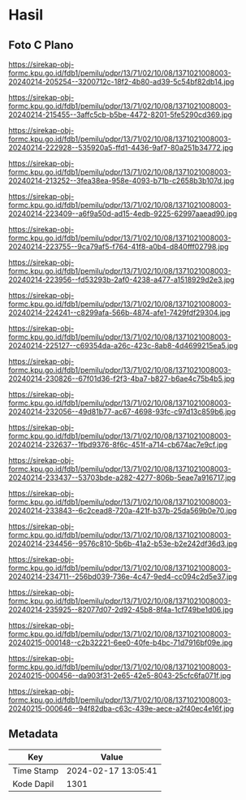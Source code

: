 # Hasil

## Foto C Plano

https://sirekap-obj-formc.kpu.go.id/fdb1/pemilu/pdpr/13/71/02/10/08/1371021008003-20240214-205254--3200712c-18f2-4b80-ad39-5c54bf82db14.jpg

https://sirekap-obj-formc.kpu.go.id/fdb1/pemilu/pdpr/13/71/02/10/08/1371021008003-20240214-215455--3affc5cb-b5be-4472-8201-5fe5290cd369.jpg

https://sirekap-obj-formc.kpu.go.id/fdb1/pemilu/pdpr/13/71/02/10/08/1371021008003-20240214-222928--535920a5-ffd1-4436-9af7-80a251b34772.jpg

https://sirekap-obj-formc.kpu.go.id/fdb1/pemilu/pdpr/13/71/02/10/08/1371021008003-20240214-213252--3fea38ea-958e-4093-b71b-c2658b3b107d.jpg

https://sirekap-obj-formc.kpu.go.id/fdb1/pemilu/pdpr/13/71/02/10/08/1371021008003-20240214-223409--a6f9a50d-ad15-4edb-9225-62997aaead90.jpg

https://sirekap-obj-formc.kpu.go.id/fdb1/pemilu/pdpr/13/71/02/10/08/1371021008003-20240214-223755--9ca79af5-f764-41f8-a0b4-d840fff02798.jpg

https://sirekap-obj-formc.kpu.go.id/fdb1/pemilu/pdpr/13/71/02/10/08/1371021008003-20240214-223956--fd53293b-2af0-4238-a477-a1518929d2e3.jpg

https://sirekap-obj-formc.kpu.go.id/fdb1/pemilu/pdpr/13/71/02/10/08/1371021008003-20240214-224241--c8299afa-566b-4874-afe1-7429fdf29304.jpg

https://sirekap-obj-formc.kpu.go.id/fdb1/pemilu/pdpr/13/71/02/10/08/1371021008003-20240214-225127--c69354da-a26c-423c-8ab8-4d4699215ea5.jpg

https://sirekap-obj-formc.kpu.go.id/fdb1/pemilu/pdpr/13/71/02/10/08/1371021008003-20240214-230826--67f01d36-f2f3-4ba7-b827-b6ae4c75b4b5.jpg

https://sirekap-obj-formc.kpu.go.id/fdb1/pemilu/pdpr/13/71/02/10/08/1371021008003-20240214-232056--49d81b77-ac67-4698-93fc-c97d13c859b6.jpg

https://sirekap-obj-formc.kpu.go.id/fdb1/pemilu/pdpr/13/71/02/10/08/1371021008003-20240214-232637--1fbd9376-8f6c-451f-a714-cb674ac7e9cf.jpg

https://sirekap-obj-formc.kpu.go.id/fdb1/pemilu/pdpr/13/71/02/10/08/1371021008003-20240214-233437--53703bde-a282-4277-806b-5eae7a916717.jpg

https://sirekap-obj-formc.kpu.go.id/fdb1/pemilu/pdpr/13/71/02/10/08/1371021008003-20240214-233843--6c2cead8-720a-421f-b37b-25da569b0e70.jpg

https://sirekap-obj-formc.kpu.go.id/fdb1/pemilu/pdpr/13/71/02/10/08/1371021008003-20240214-234456--9576c810-5b6b-41a2-b53e-b2e242df36d3.jpg

https://sirekap-obj-formc.kpu.go.id/fdb1/pemilu/pdpr/13/71/02/10/08/1371021008003-20240214-234711--256bd039-736e-4c47-9ed4-cc094c2d5e37.jpg

https://sirekap-obj-formc.kpu.go.id/fdb1/pemilu/pdpr/13/71/02/10/08/1371021008003-20240214-235925--82077d07-2d92-45b8-8f4a-1cf749be1d06.jpg

https://sirekap-obj-formc.kpu.go.id/fdb1/pemilu/pdpr/13/71/02/10/08/1371021008003-20240215-000148--c2b32221-6ee0-40fe-b4bc-71d7916bf09e.jpg

https://sirekap-obj-formc.kpu.go.id/fdb1/pemilu/pdpr/13/71/02/10/08/1371021008003-20240215-000456--da903f31-2e65-42e5-8043-25cfc6fa071f.jpg

https://sirekap-obj-formc.kpu.go.id/fdb1/pemilu/pdpr/13/71/02/10/08/1371021008003-20240215-000646--94f82dba-c63c-439e-aece-a2f40ec4e16f.jpg


## Metadata

| Key        | Value               |
| ---------- | ------------------- |
| Time Stamp | 2024-02-17 13:05:41 |
| Kode Dapil | 1301                |




